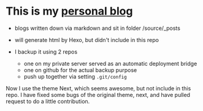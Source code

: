 # This is my [personal blog](http://www.albertgao.xyz)

* blogs written down via markdown and sit in folder /source/\_posts

* will generate html by Hexo, but didn't include in this repo

* I backup it using 2 repos
  * one on my private server served as an automatic deployment bridge
  * one on github for the actual backup purpose
  * push up together via setting `.git/config`

Now I use the theme Next, which seems awesome, but not include in this repo.
I have fixed some bugs of the original theme, next, and have pulled request to do a little contribution.

